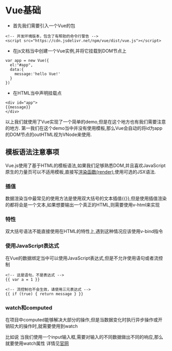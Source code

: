 # Vue基础

- 首先我们需要引入一个Vue的包

```
<!-- 开发环境版本，包含了有帮助的命令行警告 -->
<script src="https://cdn.jsdelivr.net/npm/vue/dist/vue.js"></script>
```

- 在js文档当中创建一个Vue实例,并将它挂载到DOM节点上

```
var app = new Vue({
  el:"#app",
  data:{
    message:'hello Vue!'
  }
})
```

- 在HTML当中声明挂载点

```
<div id="app">
{{message}}
</div>
```

以上我们就使用了Vue实现了一个简单的demo,但是在这个地方也有我们需要注意的地方. 第一我们在这个demo当中并没有使用模板,那么Vue会自动的将id为app的DOM节点的outHTML视为VNode来使用.

## 模板语法注意事项

Vue.js使用了基于HTML的模板语法,如果我们足够熟悉DOM,并且喜欢JavaScript原生的力量页可以不适用模板,直接写[渲染函数(render)](https://cn.vuejs.org/v2/guide/render-function.html),使用可选的JSX语法.

### 插值

数据渲染当中最常见的使用方法是使用双大括号的文本插值{{}},但是使用插值渲染的都将会是一个文本,如果想要输出一个真正的HTML,则需要使用v-html来实现

### 特性

双大括号语法不能直接使用在HTML的特性上,遇到这种情况应该使用v-bind指令

### 使用JavaScript表达式

在Vue的数据绑定当中可以使用JavaScript表达式,但是不允许使用语句或者流控制

```
<!-- 这是语句，不是表达式 -->
{{ var a = 1 }}

<!-- 流控制也不会生效，请使用三元表达式 -->
{{ if (true) { return message } }}
```

### watch和computed

在项目中computed能够解决大部分的操作,但是当数据变化时执行异步操作或开销较大的操作时,就需要使用到watch

比如说 当我们使用一个input输入框,需要对输入的不同数据做出不同的响应,那么就要使用watch属性 详情见[官网](https://cn.vuejs.org/v2/guide/class-and-style.html)

